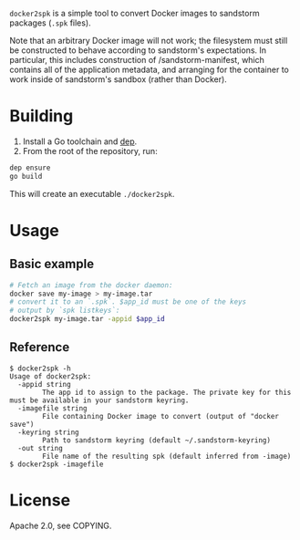 `docker2spk` is a simple tool to convert Docker images to sandstorm
packages (`.spk` files).

Note that an arbitrary Docker image will not work; the filesystem must
still be constructed to behave according to sandstorm's expectations. In
particular, this includes construction of /sandstorm-manifest, which
contains all of the application metadata, and arranging for the
container to work inside of sandstorm's sandbox (rather than Docker).

# Building

1. Install a Go toolchain and [dep][dep].
2. From the root of the repository, run:

```sh
dep ensure
go build
```

This will create an executable `./docker2spk`.

# Usage

## Basic example

```sh
# Fetch an image from the docker daemon:
docker save my-image > my-image.tar
# convert it to an `.spk`. $app_id must be one of the keys
# output by `spk listkeys`:
docker2spk my-image.tar -appid $app_id
```

## Reference

```
$ docker2spk -h
Usage of docker2spk:
  -appid string
    	The app id to assign to the package. The private key for this must be available in your sandstorm keyring.
  -imagefile string
    	File containing Docker image to convert (output of "docker save")
  -keyring string
    	Path to sandstorm keyring (default ~/.sandstorm-keyring)
  -out string
    	File name of the resulting spk (default inferred from -image)
$ docker2spk -imagefile
```

# License

Apache 2.0, see COPYING.

[dep]: https://github.com/golang/dep
